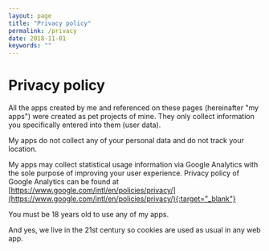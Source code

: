 ```yaml
---
layout: page
title: "Privacy policy"
permalink: /privacy
date: 2018-11-01
keywords: ""
---
```


# Privacy policy

All the apps created by me and referenced on these pages (hereinafter "my apps") were created as pet projects of mine.
They only collect information you specifically entered into them (user data).

My apps do not collect any of your personal data and do not track your location.

My apps may collect statistical usage information via Google Analytics with the sole purpose of improving your user experience.
Privacy policy of Google Analytics can be found at 
[https://www.google.com/intl/en/policies/privacy/](https://www.google.com/intl/en/policies/privacy/){:target="_blank"}

You must be 18 years old to use any of my apps.

And yes, we live in the 21st century so cookies are used as usual in any web app.

